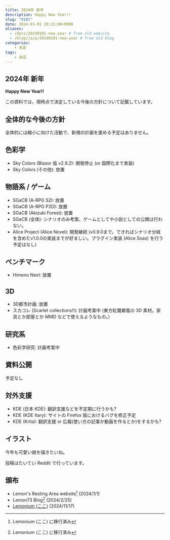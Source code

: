 ```yaml
---
title: 2024年 新年
description: Happy New Year!!
slug: "0101"
date: 2024-01-01 20:23:00+0900
aliases:
  - /docs/20240101-new-year # from old website
  - /blog/ja/p/20240101-new-year # from old blog
categories:
    - 未定
tags:
    - 未定
---
```


## 2024年 新年

**Happy New Year!!**

この資料では、現時点で決定している今後の方針について記載しています。

## 全体的な今後の方針

全体的には縮小に向けた活動で、新規の計画を進める予定はありません。

## 色彩学

- Sky Colors (Blazor 版 v2.9.2): 開発停止 (or 国際化まで実装)
- Sky Colors (その他): 放置

## 物語系 / ゲーム

- SGaCB (A-RPG S2): 放置
- SGaCB (A-RPG P2D): 放置
- SGaCB (Akizuki Forest): 放置
- SGaCB (全体): シナリオのみ考案、ゲームとしてや小説としての公開は行わない。
- Alice Project (Alice Novel): 開発継続
(v0.9.0まで。できればシナリオ分岐を含めたv1.0.0の実装までが好ましい。プラグイン実装 (Alice Soas) を行う予定はなし)

## ベンチマーク

- Himeno Next: 放置

## 3D

- 3D都市計画: 放置
- スカコレ (Scarlet collections!!): 計画考案中
(東方紅魔郷風の 3D 素材。家具とか部屋とか MMD などで使えるようなもの。)

## 研究系

- 色彩学研究: 計画考案中

## 資料公開

予定なし

## 対外支援

- KDE (日本 KDE): 翻訳支援などを不定期に行うかも?
- KDE (KDE Itary): サイトの Firefox 版におけるバグを修正予定
- KDE (Krita): 翻訳支援 or 広報(使い方の記事か動画を作るとか)をするかも?

## イラスト

今年も可愛い娘を描きたいね。

投稿はたいてい Reddit で行っています。

## 頒布

- Lemon's Resting Area website[^new-website] (2024/1/1)
- Lemon73 Blog[^new-website] (2024/2/25)
- [Lemonium (ここ)](./) (2024/11/17)

[^new-website]: Lemonium (ここ) に移行済み
